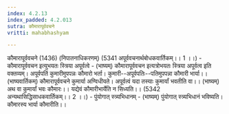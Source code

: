 ```yaml
---
index: 4.2.13
index_padded: 4.2.013
sutra: कौमारापूर्ववचने
vritti: mahabhashyam

---
```

 कौमारापूर्ववचने (1436) (निपातनाधिकरणम्) (5341 अपूर्ववचनार्थबोधकवार्तिकम्।। 1 ।।) - कौमारापूर्ववचन इत्युभयतः स्त्रिया अपूर्वत्वे - (भाष्यम्) कौमारापूर्ववचन इत्यत्रोभयतः स्त्रिया अपूर्वत्व इति वक्तव्यम्। अपूर्वपतिं कुमारीमुपपन्नः कौमारो भर्ता। कुमारी--अपूर्वपतिः--पतिमुपपन्ना कौमारी भार्या।। (भाष्यवार्तिकम्) कौमारापूर्ववचने कुमार्या अण्विधीयते। अपूर्वत्वं यदा तस्याः कुमार्यां भवतीति वा।। (भाष्यम्) अथ वा कुमार्यां भवः कौमारः।। यद्येवं कौमारीभार्येति न सिध्यति।। (5342 अन्यथासिद्धिसाधकवार्तिकम्।। 2 ।।) - पुंयोगात् स्त्र्यभिधानम् - (भाष्यम्) पुंयोगात् स्त्र्यभिधानं भविष्यति। कौमारस्य भार्या कौमारीति।। 